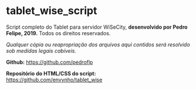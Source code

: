# tablet_wise_script
Script completo do Tablet para servidor WiSeCity, **desenvolvido por Pedro Felipe, 2019.** Todos os direitos reservados.

*Qualquer cópia ou reapropriação dos arquivos aqui contidos será resolvido sob medidas legais cabíveis.*

**Github:** https://github.com/pedroflp

**Repositório do HTML/CSS do script:** https://github.com/envynho/tablet_wise

